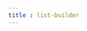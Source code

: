 ```yaml
---
title : list-builder
---
```


<!-- ## list-builder -->

<!-- UTSCOMJSON.list-builder.name -->

<!-- UTSCOMJSON.list-builder.description -->

<!-- UTSCOMJSON.list-builder.compatibility -->

<!-- UTSCOMJSON.list-builder.attribute -->

<!-- UTSCOMJSON.list-builder.event -->

<!-- UTSCOMJSON.list-builder.component_type -->

<!-- UTSCOMJSON.list-builder.children -->

<!-- UTSCOMJSON.list-builder.example -->

<!-- UTSCOMJSON.list-builder.reference -->
